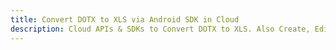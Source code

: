 ---title: Convert DOTX to XLS via Android SDK in Clouddescription: Cloud APIs & SDKs to Convert DOTX to XLS. Also Create, Edit & Render Microsoft Word & OpenOffice documents in the Cloud.---